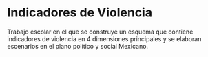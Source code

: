 # Indicadores de Violencia
Trabajo escolar en el que se construye un esquema que contiene indicadores de violencia en 4 dimensiones principales y se elaboran escenarios en el plano político y social Mexicano.
